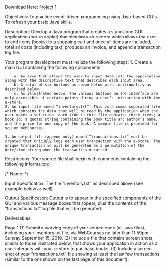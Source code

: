 Download Here: [Project 1](https://programming.engineering/product/cnt-4714-project-1-solved/)

Objectives: To practice event-driven programming using Java-based GUIs. To refresh your basic Java skills.

Description: Develop a Java program that creates a standalone GUI application (not an applet) that simulates an e-store which allows the user to add items (books) to a shopping cart and once all items are included, total all costs (including tax), produces an invoice, and append a transaction log file.


Your program development must include the following steps:
    1. Create a main GUI containing the following components:

        a. An area that allows the user to input data into the application along with the descriptive text that describes each input area.
        b. A total of six buttons as shown below with functionality as described below.
        c. As illustrated below, the various buttons on the interface are only accessible at certain points during a user’s interaction with the e-store.
    2. An input file named “inventory.txt”. This is a comma separated file which contains the data that will be read by the application when the user makes a selection. Each line in this file contains three items; a book id, a quoted string containing the book title and author’s name, and the price for one copy of the book. A sample file is provided for you on WebCourses.

    3. An output file (append only) named “transactions.txt” must be created that uniquely logs each user transaction with the e-store. The unique transaction id will be generated as a permutation of the date/time string when the transaction occurred.

Restrictions:
Your source file shall begin with comments containing the following information:

/* Name: <your name goes here>
*/

Input Specification: The file “inventory.txt” as described above (see example below as well).

Output Specification: Output is to appear in the specified components of the GUI and various message boxes that appear, plus the contents of the “transactions.txt” log file that will be generated.

Deliverables:


Page 1
    (1) Submit a working copy of your source code (all .java files), including your inventory.txt file, via WebCourses no later than 11:59pm Sunday September 15, 2019.
    (2) Include a file that contains screen shots, similar to those illustrated below, that shows your application in action as a user interacts with your e-store to purchase books.
    (3) Include a screen shot of your “transactions.txt” file showing at least the last few transactions (similar to the one shown on the last page of this document).

